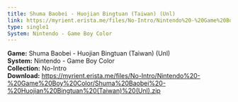```yaml
---
title: Shuma Baobei - Huojian Bingtuan (Taiwan) (Unl)
link: https://myrient.erista.me/files/No-Intro/Nintendo%20-%20Game%20Boy%20Color/Shuma%20Baobei%20-%20Huojian%20Bingtuan%20(Taiwan)%20(Unl).zip
type: single1
System: Nintendo - Game Boy Color
---
```

<b>Game:</b> Shuma Baobei - Huojian Bingtuan (Taiwan) (Unl)<br>
<b>System:</b> Nintendo - Game Boy Color<br>
<b>Collection:</b> No-Intro<br>
<b>Download:</b> https://myrient.erista.me/files/No-Intro/Nintendo%20-%20Game%20Boy%20Color/Shuma%20Baobei%20-%20Huojian%20Bingtuan%20(Taiwan)%20(Unl).zip